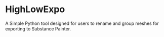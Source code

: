 # HighLowExpo
A Simple Python tool designed for users to rename and group meshes for exporting to Substance Painter.
